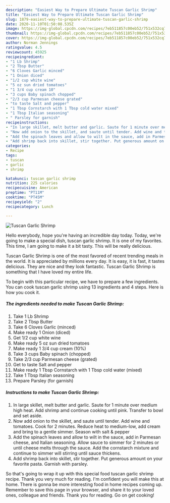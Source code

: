 ```yaml
---
description: "Easiest Way to Prepare Ultimate Tuscan Garlic Shrimp"
title: "Easiest Way to Prepare Ultimate Tuscan Garlic Shrimp"
slug: 1879-easiest-way-to-prepare-ultimate-tuscan-garlic-shrimp
date: 2020-11-10T01:50:08.535Z
image: https://img-global.cpcdn.com/recipes/7eb511857c00eb52/751x532cq70/tuscan-garlic-shrimp-recipe-main-photo.jpg
thumbnail: https://img-global.cpcdn.com/recipes/7eb511857c00eb52/751x532cq70/tuscan-garlic-shrimp-recipe-main-photo.jpg
cover: https://img-global.cpcdn.com/recipes/7eb511857c00eb52/751x532cq70/tuscan-garlic-shrimp-recipe-main-photo.jpg
author: Norman Jennings
ratingvalue: 4.5
reviewcount: 45925
recipeingredient:
- "1 Lb Shrimp"
- "2 Tbsp Butter"
- "6 Cloves Garlic minced"
- "1 Onion diced"
- "1/2 cup white wine"
- "5 oz sun dried tomatoes"
- "1 3/4 cup cream 10"
- "3 cups Baby spinach chopped"
- "2/3 cup Parmesan cheese grated"
- "to taste Salt and pepper"
- "1 Tbsp Cornstarch with 1 Tbsp cold water mixed"
- "1 Tbsp Italian seasoning"
- " Parsley for garnish"
recipeinstructions:
- "In large skillet, melt butter and garlic. Saute for 1 minute over medium high heat. Add shrimp amd continue cooking until pink. Transfer to bowl and set aside."
- "Now add onion to the skillet, and saute until tender. Add wine and tomatoes. Cook for 2 minutes. Reduce heat to medium-low, add cream and bring to a gentle simmer. Season with salt &amp; pepper"
- "Add the spinach leaves and allow to wilt in the sauce, add in Parmesan cheese, and Italian seasoning. Allow sauce to simmer for 2 minutes or until cheese melts through the sauce. Add the cornstarch mixture and continue to simmer will stirring until sauce thickens."
- "Add shrimp back into skillet, stir together. Put generous amount on your favorite pasta. Garnish with parsley."
categories:
- Recipe
tags:
- tuscan
- garlic
- shrimp

katakunci: tuscan garlic shrimp 
nutrition: 225 calories
recipecuisine: American
preptime: "PT11M"
cooktime: "PT45M"
recipeyield: "2"
recipecategory: Lunch

---
```



![Tuscan Garlic Shrimp](https://img-global.cpcdn.com/recipes/7eb511857c00eb52/751x532cq70/tuscan-garlic-shrimp-recipe-main-photo.jpg)

Hello everybody, hope you're having an incredible day today. Today, we're going to make a special dish, tuscan garlic shrimp. It is one of my favorites. This time, I am going to make it a bit tasty. This will be really delicious.

Tuscan Garlic Shrimp is one of the most favored of recent trending meals in the world. It is appreciated by millions every day. It is easy, it is fast, it tastes delicious. They are nice and they look fantastic. Tuscan Garlic Shrimp is something that I have loved my entire life.




To begin with this particular recipe, we have to prepare a few ingredients. You can cook tuscan garlic shrimp using 13 ingredients and 4 steps. Here is how you cook it.

<!--inarticleads1-->

##### The ingredients needed to make Tuscan Garlic Shrimp:

1. Take 1 Lb Shrimp
1. Take 2 Tbsp Butter
1. Take 6 Cloves Garlic (minced)
1. Make ready 1 Onion (diced)
1. Get 1/2 cup white wine
1. Make ready 5 oz sun dried tomatoes
1. Make ready 1 3/4 cup cream (10%)
1. Take 3 cups Baby spinach (chopped)
1. Take 2/3 cup Parmesan cheese (grated)
1. Get to taste Salt and pepper
1. Make ready 1 Tbsp Cornstarch with 1 Tbsp cold water (mixed)
1. Take 1 Tbsp Italian seasoning
1. Prepare  Parsley (for garnish)




<!--inarticleads2-->

##### Instructions to make Tuscan Garlic Shrimp:

1. In large skillet, melt butter and garlic. Saute for 1 minute over medium high heat. Add shrimp amd continue cooking until pink. Transfer to bowl and set aside.
1. Now add onion to the skillet, and saute until tender. Add wine and tomatoes. Cook for 2 minutes. Reduce heat to medium-low, add cream and bring to a gentle simmer. Season with salt &amp; pepper
1. Add the spinach leaves and allow to wilt in the sauce, add in Parmesan cheese, and Italian seasoning. Allow sauce to simmer for 2 minutes or until cheese melts through the sauce. Add the cornstarch mixture and continue to simmer will stirring until sauce thickens.
1. Add shrimp back into skillet, stir together. Put generous amount on your favorite pasta. Garnish with parsley.




So that's going to wrap it up with this special food tuscan garlic shrimp recipe. Thank you very much for reading. I'm confident you will make this at home. There is gonna be more interesting food in home recipes coming up. Remember to save this page in your browser, and share it to your loved ones, colleague and friends. Thank you for reading. Go on get cooking!
